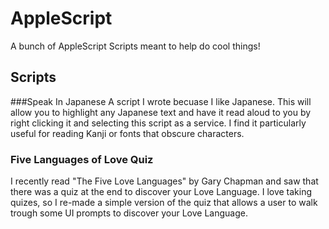 # AppleScript
A bunch of AppleScript Scripts meant to help do cool things!

## Scripts
###Speak In Japanese
A script I wrote becuase I like Japanese. This will allow you to highlight any Japanese text and have it read aloud to you by right clicking it and selecting this script as a service. I find it particularly useful for reading Kanji or fonts that obscure characters.

### Five Languages of Love Quiz
I recently read "The Five Love Languages" by Gary Chapman and saw that there was a quiz at the end to discover your Love Language. I love taking quizes, so I re-made a simple version of the quiz that allows a user to walk trough some UI prompts to discover your Love Language.
